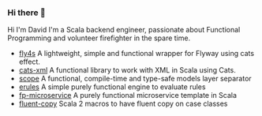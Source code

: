 ### Hi there 👋

Hi I'm David I'm a Scala backend engineer, passionate about Functional Programming and volunteer firefighter in the spare time.

- [fly4s](https://github.com/geirolz/fly4s) A lightweight, simple and functional wrapper for Flyway using cats effect.
- [cats-xml](https://github.com/geirolz/cats-xml) A functional library to work with XML in Scala using Cats.
- [scope](https://github.com/geirolz/scope) A functional, compile-time and type-safe models layer separator
- [erules](https://github.com/geirolz/erules) A simple purely functional engine to evaluate rules
- [fp-microservice](https://github.com/geirolz/fp-microservice) A purely functional microservice template in Scala
- [fluent-copy](https://github.com/geirolz/fluent-copy) Scala 2 macros to have fluent copy on case classes
